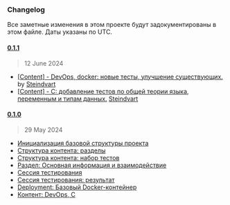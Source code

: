 ### Changelog

Все заметные изменения в этом проекте будут задокументированы в этом файле. Даты указаны по UTC.

#### [0.1.1](https://github.com/Steindvart/s21-study-assist-bot/releases/tag/0.1.1)
> 12 June 2024

- [[Content] - DevOps, docker: новые тесты, улучшение существующих.](https://github.com/Steindvart/s21-study-assist-bot/pull/23) by [Steindvart](https://github.com/Steindvart)
- [[Content] - C: добавление тестов по общей теории языка, переменным и типам данных.](https://github.com/Steindvart/s21-study-assist-bot/pull/33) [Steindvart](https://github.com/Steindvart)


#### [0.1.0](https://github.com/Steindvart/s21-study-assist-bot/releases/tag/0.1.0)
> 29 May 2024

- [Инициализация базовой структуры проекта](https://github.com/Steindvart/s21-study-assist-bot/pull/4)
- [Структура контента: разделы](https://github.com/Steindvart/s21-study-assist-bot/pull/7)
- [Структура контента: набор тестов](https://github.com/Steindvart/s21-study-assist-bot/pull/8)
- [Раздел: Основная информация и взаимодействие](https://github.com/Steindvart/s21-study-assist-bot/pull/10)
- [Сессия тестирования](https://github.com/Steindvart/s21-study-assist-bot/pull/12)
- [Сессия тестирования: результат](https://github.com/Steindvart/s21-study-assist-bot/pull/14)
- [Deployment: Базовый Docker-контейнер](https://github.com/Steindvart/s21-study-assist-bot/pull/16)
- [Контент: DevOps, C](https://github.com/Steindvart/s21-study-assist-bot/pull/19)